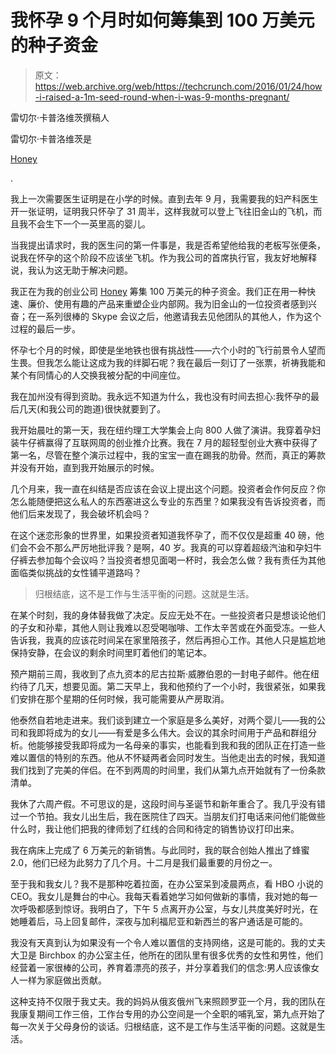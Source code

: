 # 我怀孕 9 个月时如何筹集到 100 万美元的种子资金 

> 原文：<https://web.archive.org/web/https://techcrunch.com/2016/01/24/how-i-raised-a-1m-seed-round-when-i-was-9-months-pregnant/>

雷切尔·卡普洛维茨撰稿人

雷切尔·卡普洛维茨是

[Honey](https://web.archive.org/web/20221007103154/https://honey.is/)

.

我上一次需要医生证明是在小学的时候。直到去年 9 月，我需要我的妇产科医生开一张证明，证明我只怀孕了 31 周半，这样我就可以登上飞往旧金山的飞机，而且我不会生下一个一英里高的婴儿。

当我提出请求时，我的医生问的第一件事是，我是否希望他给我的老板写张便条，说我在怀孕的这个阶段不应该坐飞机。作为我公司的首席执行官，我友好地解释说，我认为这无助于解决问题。

我正在为我的创业公司 [Honey](https://web.archive.org/web/20221007103154/http://sharehoney.com/) 筹集 100 万美元的种子资金。我们正在用一种快速、廉价、使用有趣的产品来重塑企业内部网。我为旧金山的一位投资者感到兴奋；在一系列很棒的 Skype 会议之后，他邀请我去见他团队的其他人，作为这个过程的最后一步。

怀孕七个月的时候，即使是坐地铁也很有挑战性——六个小时的飞行前景令人望而生畏。但我怎么能让这成为我的绊脚石呢？我在最后一刻订了一张票，祈祷我能和某个有同情心的人交换我被分配的中间座位。

我在加州没有得到资助。我永远不知道为什么，我也没有时间去担心:我怀孕的最后几天(和我公司的跑道)很快就要到了。

我开始晨吐的第一天，我在纽约理工大学集会上向 800 人做了演讲。我穿着孕妇装牛仔裤赢得了互联网周的创业推介比赛。我在 7 月的超轻型创业大赛中获得了第一名，尽管在整个演示过程中，我的宝宝一直在踢我的肋骨。然而，真正的筹款并没有开始，直到我开始展示的时候。

几个月来，我一直在纠结是否应该在会议上提出这个问题。投资者会作何反应？你怎么能随便把这么私人的东西塞进这么专业的东西里？如果我没有告诉投资者，而他们后来发现了，我会破坏机会吗？

在这个迷恋形象的世界里，如果投资者知道我怀孕了，而不仅仅是超重 40 磅，他们会不会不那么严厉地批评我？是啊，40 岁。我真的可以穿着超级汽油和孕妇牛仔裤去参加每个会议吗？当投资者想见面喝一杯时，我会怎么做？我有责任为其他面临类似挑战的女性铺平道路吗？

> 归根结底，这不是工作与生活平衡的问题。这就是生活。

在某个时刻，我的身体替我做了决定。反应无处不在。一些投资者只是想谈论他们的子女和孙辈，其他人则让我难以忍受喝咖啡、工作太辛苦或在外面受冻。一些人告诉我，我真的应该花时间呆在家里陪孩子，然后再担心工作。其他人只是尴尬地保持安静，在会议的剩余时间里盯着他们的笔记本。

预产期前三周，我收到了点九资本的尼古拉斯·威滕伯恩的一封电子邮件。他在纽约待了几天，想要见面。第二天早上，我和他预约了一个小时，我很紧张，如果我们安排在那个星期的任何时候，我可能需要从产房取消。

他泰然自若地走进来。我们谈到建立一个家庭是多么美好，对两个婴儿——我的公司和我即将成为的女儿——有爱是多么伟大。会议的其余时间用于产品和群组分析。他能够接受我即将成为一名母亲的事实，也能看到我和我的团队正在打造一些难以置信的特别的东西。他从不怀疑两者会同时发生。当他走出去的时候，我知道我们找到了完美的伴侣。在不到两周的时间里，我们从第九点开始就有了一份条款清单。

我休了六周产假。不可思议的是，这段时间与圣诞节和新年重合了。我几乎没有错过一个节拍。我女儿出生后，我在医院住了四天。当朋友们打电话来问他们能做些什么时，我让他们把我的律师划了红线的合同和待定的销售协议打印出来。

我在病床上完成了 6 万美元的新销售。与此同时，我的联合创始人推出了蜂蜜 2.0，他们已经为此努力了几个月。十二月是我们最重要的月份之一。

至于我和我女儿？我不是那种吃着拉面，在办公室呆到凌晨两点，看 HBO 小说的 CEO。我女儿是舞台的中心。我每天看着她学习如何做新的事情，我对她的每一次呼吸都感到惊讶。我明白了，下午 5 点离开办公室，与女儿共度美好时光，在她睡着后，马上回复邮件，深夜与加利福尼亚和新西兰的客户通话是可能的。

我没有天真到认为如果没有一个令人难以置信的支持网络，这是可能的。我的丈夫大卫是 Birchbox 的办公室主任，他所在的团队里有很多优秀的女性和男性，他们经营着一家很棒的公司，养育着漂亮的孩子，并分享着我们的信念:男人应该像女人一样为家庭做出贡献。

这种支持不仅限于我丈夫。我的妈妈从俄亥俄州飞来照顾罗亚一个月，我的团队在我康复期间工作三倍，工作台专用的办公空间是一个全职的哺乳室，第九点开始了每一次关于父母身份的谈话。归根结底，这不是工作与生活平衡的问题。这就是生活。